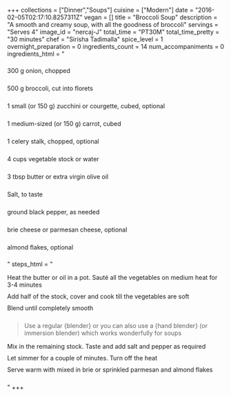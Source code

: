 +++
collections = ["Dinner","Soups"]
cuisine = ["Modern"]
date = "2016-02-05T02:17:10.8257311Z"
vegan = []
title = "Broccoli Soup"
description = "A smooth and creamy soup, with all the goodness of broccoli"
servings = "Serves 4"
image_id = "nercaj-J"
total_time = "PT30M"
total_time_pretty = "30 minutes"
chef = "Sirisha Tadimalla"
spice_level = 1
overnight_preparation = 0
ingredients_count = 14
num_accompaniments = 0
ingredients_html = "<ul style='padding-left: 0; list-style: none;'><li itemprop='recipeIngredient' style='margin: 8px 0px;padding: 8px 0px;'>300 g onion, chopped</li><li itemprop='recipeIngredient' style='margin: 8px 0px;padding: 8px 0px;'>500 g broccoli, cut into florets</li><li itemprop='recipeIngredient' style='margin: 8px 0px;padding: 8px 0px;'>1 small (or 150 g) zucchini or courgette, cubed, optional</li><li itemprop='recipeIngredient' style='margin: 8px 0px;padding: 8px 0px;'>1 medium-sized (or 150 g) carrot, cubed</li><li itemprop='recipeIngredient' style='margin: 8px 0px;padding: 8px 0px;'>1 celery stalk, chopped, optional</li><li itemprop='recipeIngredient' style='margin: 8px 0px;padding: 8px 0px;'>4 cups vegetable stock or water</li><li itemprop='recipeIngredient' style='margin: 8px 0px;padding: 8px 0px;'>3 tbsp butter or extra virgin olive oil</li><li itemprop='recipeIngredient' style='margin: 8px 0px;padding: 8px 0px;'>Salt, to taste</li><li itemprop='recipeIngredient' style='margin: 8px 0px;padding: 8px 0px;'>ground black pepper, as needed</li><li itemprop='recipeIngredient' style='margin: 8px 0px;padding: 8px 0px;'>brie cheese or parmesan cheese, optional</li><li itemprop='recipeIngredient' style='margin: 8px 0px;padding: 8px 0px;'>almond flakes, optional</li></ul>"
steps_html = "<ol style='list-style: none inside; padding-left: 0px;'><li style='padding-bottom: 10px;'><i class='step-track-icon fa fa-square-o'></i><span class='step-text' itemprop='recipeInstructions'>Heat the butter or oil in a pot. Sauté all the vegetables on medium heat for 3-4 minutes</span></li><li style='padding-bottom: 10px;'><i class='step-track-icon fa fa-square-o'></i><span class='step-text' itemprop='recipeInstructions'>Add half of the stock, cover and cook till the vegetables are soft</span></li><li style='padding-bottom: 10px;'><i class='step-track-icon fa fa-square-o'></i><span class='step-text' itemprop='recipeInstructions'>Blend until completely smooth</span></li><blockquote>Use a regular {blender} or you can also use a {hand blender} (or immersion blender) which works wonderfully for soups</blockquote><li style='padding-bottom: 10px;'><i class='step-track-icon fa fa-square-o'></i><span class='step-text' itemprop='recipeInstructions'>Mix in the remaining stock. Taste and add salt and pepper as required</span></li><li style='padding-bottom: 10px;'><i class='step-track-icon fa fa-square-o'></i><span class='step-text' itemprop='recipeInstructions'>Let simmer for a couple of minutes. Turn off the heat </span></li><li style='padding-bottom: 10px;'><i class='step-track-icon fa fa-square-o'></i><span class='step-text' itemprop='recipeInstructions'>Serve warm with mixed in brie or sprinkled parmesan and almond flakes</span></li></ol>"
+++
